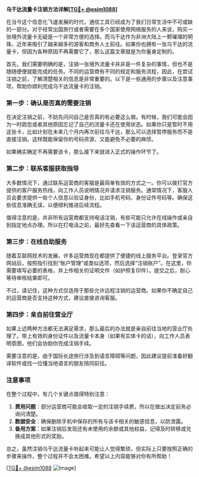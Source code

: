 **乌干达流量卡注销方法详解[[TG💪+ @esim1088](https://t.me/s/esim1088)]**

在当今这个信息化飞速发展的时代，通信工具已经成为了我们日常生活中不可或缺的一部分。对于经常出国旅行或者需要在多个国家使用网络服务的人来说，购买一张境外流量卡无疑是一个非常方便的选择。而乌干达作为非洲大陆上一颗璀璨的明珠，近年来吸引了越来越多的游客和商务人士前往。如果你也拥有一张乌干达的流量卡，但因为各种原因不再需要它了，那么这篇文章就是为你量身定制的。

首先，我们需要明确的是，注销一张境外流量卡并非是一件复杂的事情，但也不是随随便便就能完成的任务。不同的运营商有不同的规定和服务流程，因此，在尝试注销之前，了解清楚相关的信息是非常重要的。以下是一些通用的步骤以及注意事项，帮助你顺利完成乌干达流量卡的注销。

### 第一步：确认是否真的需要注销

在决定注销之前，不妨先问问自己是否真的有必要这么做。有时候，我们可能会因为一时疏忽或者其他原因忘记了自己的流量卡还在使用状态。如果你只是暂时不用这张卡，比如计划在未来几个月内再次前往乌干达，那么可以选择暂停服务而不是直接注销。这样既能保留你的号码资源，又能避免不必要的麻烦。

如果确实确定不再需要该卡，那么接下来就进入正式的操作环节了。

### 第二步：联系客服获取指导

大多数情况下，通过联系运营商的客服是最简单有效的方式之一。你可以拨打官方提供的客户服务热线，向工作人员说明情况并请求注销服务。通常情况下，客服人员会要求提供一些个人信息以验证身份，比如手机号码、身份证件号码等。确保这些信息准确无误，以便顺利推进后续流程。

值得注意的是，并非所有运营商都支持电话注销，有些可能只允许在线操作或亲自到指定地点办理。所以在打电话之前，最好先查看一下该运营商的具体政策。

### 第三步：在线自助服务

随着互联网技术的发展，许多运营商现在都提供了便捷的线上服务平台。登录官方网站后，按照指引找到“账户管理”或类似选项，然后选择“注销账户”。在这里，你需要填写必要的表格，并上传相关的证明文件（如护照复印件）。提交之后，耐心等待审核结果即可。

不过，请记住，这种方式仅适用于那些允许远程注销的运营商。如果你不确定自己的运营商是否支持这种方式，建议直接咨询客服。

### 第四步：亲自前往营业厅

如果上述两种方法都无法满足需求，那么最后的办法就是亲自前往当地的营业厅处理了。带上有效的身份证件以及流量卡本身（如果有实体卡的话），向工作人员表明意图，他们会协助你完成注销手续。

需要注意的是，由于国际长途旅行涉及到语言障碍等问题，因此建议提前准备好翻译软件或找一位懂当地语言的朋友陪同前往。

### 注意事项

在整个过程中，有几个关键点值得特别注意：

1. **费用问题**：部分运营商可能会收取一定的注销手续费，所以在做出决定前务必询问清楚。
2. **数据安全**：确保删除手机中保存的所有与该卡相关的敏感信息，以防泄露。
3. **备用方案**：如果注销后发现还有未使用的余额或其他权益，记得及时转移或兑换成其他形式的奖励。

总之，虽然注销乌干达流量卡听起来可能让人觉得繁琐，但实际上只要按照正确的步骤来操作，整个过程并不会太困难。希望以上内容能够对你有所帮助！

[[TG💪+ @esim1088](https://t.me/s/esim1088) ![Image](https://i.postimg.cc/4NQfJmqS/Snipaste-2025-05-13-00-14-12.png)]
